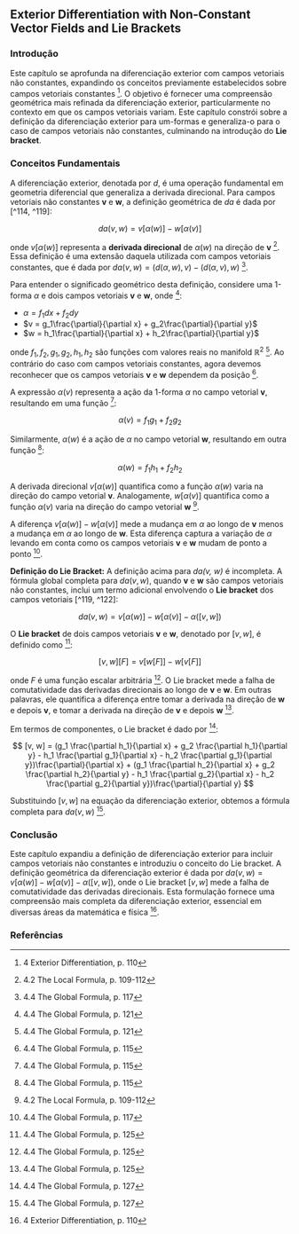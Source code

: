 ## Exterior Differentiation with Non-Constant Vector Fields and Lie Brackets

### Introdução
Este capítulo se aprofunda na diferenciação exterior com campos vetoriais não constantes, expandindo os conceitos previamente estabelecidos sobre campos vetoriais constantes [^114]. O objetivo é fornecer uma compreensão geométrica mais refinada da diferenciação exterior, particularmente no contexto em que os campos vetoriais variam. Este capítulo constrói sobre a definição da diferenciação exterior para um-formas e generaliza-o para o caso de campos vetoriais não constantes, culminando na introdução do **Lie bracket**.

### Conceitos Fundamentais

A diferenciação exterior, denotada por *d*, é uma operação fundamental em geometria diferencial que generaliza a derivada direcional. Para campos vetoriais não constantes **v** e **w**, a definição geométrica de *da* é dada por [^114, ^119]:

$$da(v, w) = v[\alpha(w)] - w[\alpha(v)]$$

onde $v[\alpha(w)]$ representa a **derivada direcional** de $\alpha(w)$ na direção de **v** [^1]. Essa definição é uma extensão daquela utilizada com campos vetoriais constantes, que é dada por $da(v, w) = (d(\alpha, w), v) - (d(\alpha, v), w)$ [^117].

Para entender o significado geométrico desta definição, considere uma 1-forma $\alpha$ e dois campos vetoriais **v** e **w**, onde [^121]:

*   $\alpha = f_1dx + f_2dy$
*   $v = g_1\frac{\partial}{\partial x} + g_2\frac{\partial}{\partial y}$
*   $w = h_1\frac{\partial}{\partial x} + h_2\frac{\partial}{\partial y}$

onde $f_1, f_2, g_1, g_2, h_1, h_2$ são funções com valores reais no manifold $\mathbb{R}^2$ [^121]. Ao contrário do caso com campos vetoriais constantes, agora devemos reconhecer que os campos vetoriais **v** e **w** dependem da posição [^115].

A expressão $\alpha(v)$ representa a ação da 1-forma $\alpha$ no campo vetorial **v**, resultando em uma função [^115]:

$$ \alpha(v) = f_1g_1 + f_2g_2 $$

Similarmente, $\alpha(w)$ é a ação de $\alpha$ no campo vetorial **w**, resultando em outra função [^115]:

$$ \alpha(w) = f_1h_1 + f_2h_2 $$

A derivada direcional $v[\alpha(w)]$ quantifica como a função $\alpha(w)$ varia na direção do campo vetorial **v**. Analogamente, $w[\alpha(v)]$ quantifica como a função $\alpha(v)$ varia na direção do campo vetorial **w** [^1].

A diferença $v[\alpha(w)] - w[\alpha(v)]$ mede a mudança em $\alpha$ ao longo de **v** menos a mudança em $\alpha$ ao longo de **w**. Esta diferença captura a variação de $\alpha$ levando em conta como os campos vetoriais **v** e **w** mudam de ponto a ponto [^117].

**Definição do Lie Bracket:** A definição acima para *da(v, w)* é incompleta. A fórmula global completa para $da(v, w)$, quando **v** e **w** são campos vetoriais não constantes, inclui um termo adicional envolvendo o **Lie bracket** dos campos vetoriais [^119, ^122]:

$$da(v, w) = v[\alpha(w)] - w[\alpha(v)] - \alpha([v, w])$$

O **Lie bracket** de dois campos vetoriais **v** e **w**, denotado por $[v, w]$, é definido como [^125]:

$$[v, w][F] = v[w[F]] - w[v[F]]$$

onde *F* é uma função escalar arbitrária [^125]. O Lie bracket mede a falha de comutatividade das derivadas direcionais ao longo de **v** e **w**. Em outras palavras, ele quantifica a diferença entre tomar a derivada na direção de **w** e depois **v**, e tomar a derivada na direção de **v** e depois **w** [^125].

Em termos de componentes, o Lie bracket é dado por [^127]:

$$ [v, w] = (g_1 \frac{\partial h_1}{\partial x} + g_2 \frac{\partial h_1}{\partial y} - h_1 \frac{\partial g_1}{\partial x} - h_2 \frac{\partial g_1}{\partial y})\frac{\partial}{\partial x} + (g_1 \frac{\partial h_2}{\partial x} + g_2 \frac{\partial h_2}{\partial y} - h_1 \frac{\partial g_2}{\partial x} - h_2 \frac{\partial g_2}{\partial y})\frac{\partial}{\partial y} $$

Substituindo $[v, w]$ na equação da diferenciação exterior, obtemos a fórmula completa para $da(v, w)$ [^127].

### Conclusão

Este capítulo expandiu a definição de diferenciação exterior para incluir campos vetoriais não constantes e introduziu o conceito do Lie bracket. A definição geométrica da diferenciação exterior é dada por $da(v, w) = v[\alpha(w)] - w[\alpha(v)] - \alpha([v, w])$, onde o Lie bracket $[v, w]$ mede a falha de comutatividade das derivadas direcionais. Esta formulação fornece uma compreensão mais completa da diferenciação exterior, essencial em diversas áreas da matemática e física [^114].

### Referências
[^1]: 4.2 The Local Formula, p. 109-112
[^114]: 4 Exterior Differentiation, p. 110
[^115]: 4.4 The Global Formula, p. 115
[^117]: 4.4 The Global Formula, p. 117
[^119]: 4.4 The Global Formula, p. 119
[^121]: 4.4 The Global Formula, p. 121
[^122]: 4.4 The Global Formula, p. 122
[^125]: 4.4 The Global Formula, p. 125
[^127]: 4.4 The Global Formula, p. 127
<!-- END -->
